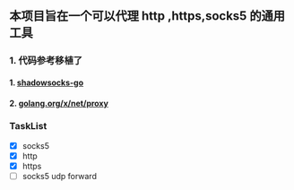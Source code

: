 ## 本项目旨在一个可以代理 http ,https,socks5 的通用工具
### 1. **代码参考移植了** 
#### 1. [shadowsocks-go](https://github.com/shadowsocks/shadowsocks-go)
#### 2. [golang.org/x/net/proxy](https://godoc.org/golang.org/x/net/proxy)

### TaskList
- [x] socks5
- [x] http
- [x] https
- [ ] socks5 udp forward